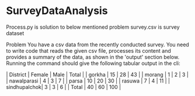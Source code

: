 # SurveyDataAnalysis

Process.py is solution to below mentioned problem
survey.csv is survey dataset

Problem
You have a csv data from the recently conducted survey. You need to write code that reads the given csv file, processes its content and provides a summary of the data, as shown in the 'output' section below.
Running the command should give the following tabular output in the cli:

| District	   | Female	| Male	| Total |
| gorkha	     | 15	    | 28	  |  43   |
| morang	     |  1	    |  2	  |   3   |
| nawalparasi	 |  4	    |  3	  |   7   |
| parsa	       | 10	    | 20	  |  30   |
| rasuwa	     |  7	    |  4    |	 11   |
| sindhupalchok|	3	    |  3	  |   6   |
| Total	       | 40	    | 60	  | 100   |

